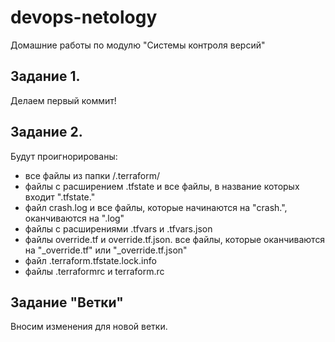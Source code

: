 # devops-netology
Домашние работы по модулю "Системы контроля версий"

## Задание 1. 

Делаем первый коммит!

## Задание 2.

Будут проигнорированы:

* все файлы из папки /.terraform/
* файлы с расширением .tfstate и все файлы, в название которых входит ".tfstate."
* файл crash.log и все файлы, которые начинаются на "crash.", оканчиваются на ".log"
* файлы с расширениями .tfvars и .tfvars.json
* файлы override.tf и override.tf.json. все файлы, которые оканчиваются на "_override.tf" или "_override.tf.json"
* файл .terraform.tfstate.lock.info
* файлы .terraformrc и terraform.rc

## Задание "Ветки"

Вносим изменения для новой ветки.